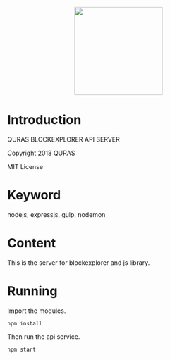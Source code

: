 <p align="center">
<img
    src="http://blockapi.quraswallet.org/quras/img/logo1.png"
    width="200px">
</p>

# Introduction
QURAS BLOCKEXPLORER API SERVER

Copyright 2018 QURAS

MIT License

# Keyword
nodejs, expressjs, gulp, nodemon

# Content
This is the server for blockexplorer and js library.

# Running
Import the modules.

```
npm install
```

Then run the api service.

```
npm start
```

